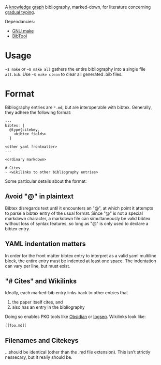 A [knowledge graph](https://en.wikipedia.org/wiki/Knowledge_graph)
bibliography, marked-down, for literature concerning
[gradual typing](https://en.wikipedia.org/wiki/Gradual_typing).

Dependancies:
- [GNU make](https://git.savannah.gnu.org/git/make.git)
- [BibTool](https://github.com/ge-ne/bibtool)


# Usage
`~$ make` or `~$ make all` gathers the entire bibliography into a
single file `all.bib`.
Use `~$ make clean` to clear all generated .bib files.


# Format
Bibliography entries are `*.md`, but are interoperable with bibtex.
Generally, they adhere the following format:

```
---
bibtex: |
  @type{citekey,
	<bibtex fields>
  }

<other yaml frontmatter>
---

<ordinary markdown>

# Cites
- <wikilinks to other bibliography entries>

``` 

Some particular details about the format:

## Avoid "@" in plaintext
Bibtex disregards text until it encounters an "@", at which point it
attempts to parse a bibtex entry of the usual format.
Since "@" is not a special markdown character, a markdown file can
simultaneously be valid bibtex without loss of syntax features, so
long as "@" is only used to declare a bibtex entry.

## YAML indentation matters
In order for the front matter bibtex entry to interpret as a valid
yaml multiline block, the entire entry must be indented at least one
space.
The indentation can vary per line, but must exist. 

## "# Cites" and Wikilinks
Ideally, each marked-bib entry links back to other entries that

1. the paper itself cites, and
2. also has an entry in the bibliography

Doing so enables PKG tools like
[Obsidian](https://obsidian.md/) or
[logseq](https://logseq.com/).
Wikilinks look like:
```
[[foo.md]]
```

## Filenames and Citekeys
...should be identical (other than the .md file extension).
This isn't strictly nessecary, but it really should be.
